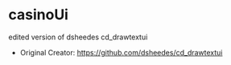 # casinoUi

edited version of dsheedes cd_drawtextui

- Original Creator: https://github.com/dsheedes/cd_drawtextui
